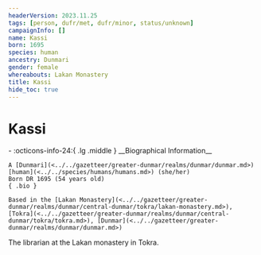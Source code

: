 ```yaml
---
headerVersion: 2023.11.25
tags: [person, dufr/met, dufr/minor, status/unknown]
campaignInfo: []
name: Kassi
born: 1695
species: human
ancestry: Dunmari
gender: female
whereabouts: Lakan Monastery
title: Kassi
hide_toc: true
---
```


# Kassi
<div class="grid cards ext-narrow-margin ext-one-column" markdown>
- :octicons-info-24:{ .lg .middle } __Biographical Information__

    A [Dunmari](<../../gazetteer/greater-dunmar/realms/dunmar/dunmar.md>) [human](<../../species/humans/humans.md>) (she/her)  
    Born DR 1695 (54 years old)  
    { .bio }

    Based in the [Lakan Monastery](<../../gazetteer/greater-dunmar/realms/dunmar/central-dunmar/tokra/lakan-monastery.md>), [Tokra](<../../gazetteer/greater-dunmar/realms/dunmar/central-dunmar/tokra/tokra.md>), [Dunmar](<../../gazetteer/greater-dunmar/realms/dunmar/dunmar.md>)
</div>


The librarian at the Lakan monastery in Tokra. 